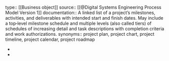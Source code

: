 type:: [[Business object]]
source:: [[@Digital Systems Engineering Process Model Version 1]]
documentation:: A linked list of a project’s milestones, activities, and deliverables with intended start and finish dates. May include a top‐level milestone schedule and multiple levels (also called tiers) of schedules of increasing detail and task descriptions with completion criteria and work authorizations. 
synonyms:: project plan, project chart, project timeline, project calendar, project roadmap

-
-